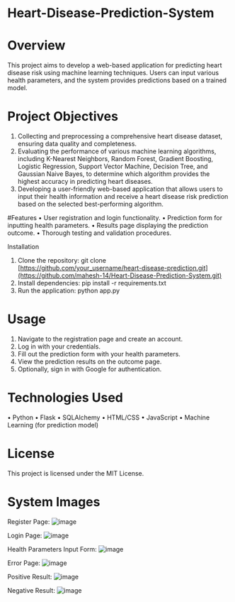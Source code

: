 # Heart-Disease-Prediction-System

# Overview
This project aims to develop a web-based application for predicting heart disease risk using machine learning techniques. Users can input various health parameters, and the system provides predictions based on a trained model.

# Project Objectives
1. Collecting and preprocessing a comprehensive heart disease dataset, ensuring data quality and completeness.
2. Evaluating the performance of various machine learning algorithms, including K-Nearest Neighbors, Random Forest, Gradient Boosting, Logistic Regression, Support Vector Machine, Decision Tree, and Gaussian Naive Bayes, to determine which algorithm provides the highest accuracy in predicting heart diseases.
3. Developing a user-friendly web-based application that allows users to input their health information and receive a heart disease risk prediction based on the selected best-performing algorithm.

#Features
•	User registration and login functionality.
•	Prediction form for inputting health parameters.
•	Results page displaying the prediction outcome.
•	Thorough testing and validation procedures.

Installation
1.	Clone the repository: git clone [https://github.com/your_username/heart-disease-prediction.git](https://github.com/mahesh-14/Heart-Disease-Prediction-System.git)
2.	Install dependencies: pip install -r requirements.txt
3.	Run the application: python app.py

# Usage
1.	Navigate to the registration page and create an account.
2.	Log in with your credentials.
3.	Fill out the prediction form with your health parameters.
4.	View the prediction results on the outcome page.
5.	Optionally, sign in with Google for authentication.

# Technologies Used
•	Python
•	Flask
•	SQLAlchemy
•	HTML/CSS
•	JavaScript
•	Machine Learning (for prediction model)

# License
This project is licensed under the MIT License.

# System Images

Register Page:
![image](https://github.com/mahesh-14/Heart-Disease-Prediction-System/assets/55985887/0e6c5e64-94ad-4eb6-8480-a9f82f0005de)

Login Page:
![image](https://github.com/mahesh-14/Heart-Disease-Prediction-System/assets/55985887/c45a2af4-cbae-4031-8f6b-4a285eba08ec)

Health Parameters Input Form:
![image](https://github.com/mahesh-14/Heart-Disease-Prediction-System/assets/55985887/2bd991d4-4e55-4697-9c86-5f231f3a36ce)

Error Page:
![image](https://github.com/mahesh-14/Heart-Disease-Prediction-System/assets/55985887/0fc5b253-b877-4068-ac38-b76810c76d46)

Positive Result:
![image](https://github.com/mahesh-14/Heart-Disease-Prediction-System/assets/55985887/26ad1c97-edc5-4aee-ab8d-ad33f79f1674)

Negative Result:
![image](https://github.com/mahesh-14/Heart-Disease-Prediction-System/assets/55985887/c9d1d60a-bab9-4e00-b5d9-4afaaabe287d)


